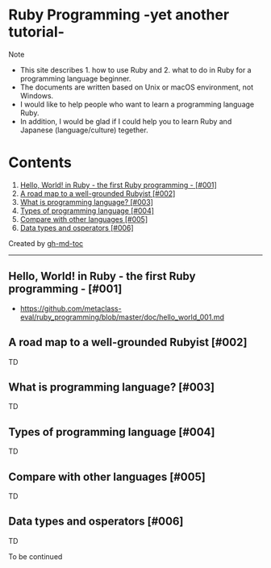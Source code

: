 # Ruby Programming -yet another tutorial-

Note
* This site describes 1. how to use Ruby and 2. what to do in Ruby for a programming language beginner. 
* The documents are written based on Unix or macOS environment, not Windows. 
* I would like to help people who want to learn a programming language Ruby. 
* In addition, I would be glad if I could help you to learn Ruby and Japanese (language/culture) tegether. 

Contents
=================

1. [Hello, World\! in Ruby \- the first Ruby programming \- [\#001]](#hello-world-in-ruby---the-first-ruby-programming---001)
2. [A road map to a well-grounded Rubyist [\#002]](#a-road-map-to-a-rubyist-002)
3. [What is programming language? [\#003]](#what-is-programming-language-003)
4. [Types of programming language [\#004]](#types-of-programming-language-004)
5. [Compare with other languages [\#005]](#compare-with-other-languages-005)
6. [Data types and osperators [\#006]](#data-types-and-osperators-006)

Created by [gh-md-toc](https://github.com/ekalinin/github-markdown-toc.go)

----

## Hello, World! in Ruby - the first Ruby programming - [#001]

* https://github.com/metaclass-eval/ruby_programming/blob/master/doc/hello_world_001.md

## A road map to a well-grounded Rubyist [#002]

TD 

## What is programming language? [#003]

TD

## Types of programming language [#004]

TD

## Compare with other languages [#005]

TD

## Data types and osperators [#006]

TD

To be continued


